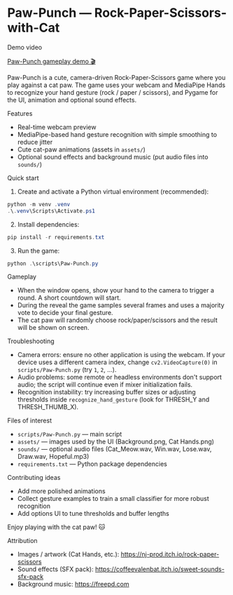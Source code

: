 # Paw-Punch — Rock-Paper-Scissors-with-Cat

Demo video

[Paw-Punch gameplay demo 🎬](https://youtu.be/sQ2q2G_UYG0)

Paw-Punch is a cute, camera-driven Rock-Paper-Scissors game where you play against a cat paw.
The game uses your webcam and MediaPipe Hands to recognize your hand gesture (rock / paper / scissors),
and Pygame for the UI, animation and optional sound effects.

Features
- Real-time webcam preview
- MediaPipe-based hand gesture recognition with simple smoothing to reduce jitter
- Cute cat-paw animations (assets in `assets/`)
- Optional sound effects and background music (put audio files into `sounds/`)

Quick start
1. Create and activate a Python virtual environment (recommended):

```powershell
python -m venv .venv
.\.venv\Scripts\Activate.ps1
```

2. Install dependencies:

```powershell
pip install -r requirements.txt
```

3. Run the game:

```powershell
python .\scripts\Paw-Punch.py
```

Gameplay
- When the window opens, show your hand to the camera to trigger a round. A short countdown will start.
- During the reveal the game samples several frames and uses a majority vote to decide your final gesture.
- The cat paw will randomly choose rock/paper/scissors and the result will be shown on screen.

Troubleshooting
- Camera errors: ensure no other application is using the webcam. If your device uses a different camera index, change `cv2.VideoCapture(0)` in `scripts/Paw-Punch.py` (try `1`, `2`, ...).
- Audio problems: some remote or headless environments don't support audio; the script will continue even if mixer initialization fails.
- Recognition instability: try increasing buffer sizes or adjusting thresholds inside `recognize_hand_gesture` (look for THRESH_Y and THRESH_THUMB_X).

Files of interest
- `scripts/Paw-Punch.py` — main script
- `assets/` — images used by the UI (Background.png, Cat Hands.png)
- `sounds/` — optional audio files (Cat_Meow.wav, Win.wav, Lose.wav, Draw.wav, Hopeful.mp3)
- `requirements.txt` — Python package dependencies

Contributing ideas
- Add more polished animations
- Collect gesture examples to train a small classifier for more robust recognition
- Add options UI to tune thresholds and buffer lengths

Enjoy playing with the cat paw! 🐱

Attribution
- Images / artwork (Cat Hands, etc.): https://nj-prod.itch.io/rock-paper-scissors
- Sound effects (SFX pack): https://coffeevalenbat.itch.io/sweet-sounds-sfx-pack
- Background music: https://freepd.com

 


